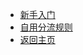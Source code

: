 <!-- shadowrocket/_sidebar.md -->
* [新手入门](shadowrocket/doc.md)
* [自用分流规则](shadowrocket/rules.md)
* [返回主页](/?id=tool)
